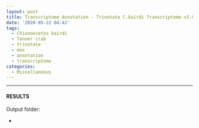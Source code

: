 ```yaml
---
layout: post
title: Transcriptome Annotation - Trinotate C.bairdi Transcriptome-v3.0 on Mox
date: '2020-05-22 04:42'
tags: 
  - Chionoecetes bairdi
  - Tanner crab
  - trinotate
  - mox
  - annotation
  - transcriptome
categories: 
  - Miscellaneous
---
```




---

#### RESULTS

Output folder:

- []()

